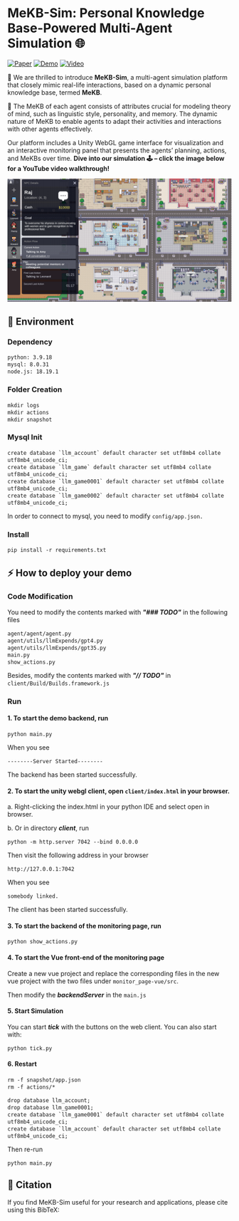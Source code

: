 # MeKB-Sim: Personal Knowledge Base-Powered Multi-Agent Simulation 🌐


[![Paper](https://img.shields.io/badge/Paper-TODO-yellow)](todo)
[![Demo](https://img.shields.io/badge/Demo-TODO-orange)](todo) 
[![Video](https://img.shields.io/badge/Video-Youtube-red)](https://youtu.be/5yWK6QcAyxc)


🚀 We are thrilled to introduce **MeKB-Sim**, a multi-agent simulation platform that closely mimic real-life interactions, based on a dynamic personal knowledge base, termed **MeKB**.

🤖 The MeKB of each agent consists of attributes crucial for modeling theory of mind, such as linguistic style, personality, and memory.
The dynamic nature of MeKB to enable agents to adapt their activities and interactions with other agents effectively. 



Our platform includes a Unity WebGL game interface
for visualization and an interactive monitoring panel that presents the agents’ planning,
actions, and MeKBs over time. 
**Dive into our simulation 🕹️ – click the image below for a YouTube video walkthrough!**


[![MeKB-Sim demo front end](https://github.com/HITsz-TMG/MeKB-Sim/blob/main/front_end.png)](https://youtu.be/7F6oPaTW6kw)


## 🌟 Environment

### Dependency
```
python: 3.9.18
mysql: 8.0.31
node.js: 18.19.1
```

### Folder Creation
```
mkdir logs
mkdir actions
mkdir snapshot
```

### Mysql Init
```
create database `llm_account` default character set utf8mb4 collate utf8mb4_unicode_ci;
create database `llm_game` default character set utf8mb4 collate utf8mb4_unicode_ci;
create database `llm_game0001` default character set utf8mb4 collate utf8mb4_unicode_ci;
create database `llm_game0002` default character set utf8mb4 collate utf8mb4_unicode_ci;
```
In order to connect to mysql, you need to modify `config/app.json.`

### Install
```
pip install -r requirements.txt
```

## ⚡️ How to deploy your demo

### Code Modification
You need to modify the contents marked with ***"### TODO"*** in the following files
```
agent/agent/agent.py
agent/utils/llmExpends/gpt4.py
agent/utils/llmExpends/gpt35.py
main.py
show_actions.py
```

Besides, modify the contents marked with ***"// TODO"*** in `client/Build/Builds.framework.js`

### Run
#### 1. To start the demo backend, run
```
python main.py
```
When you see
```
--------Server Started--------
```
The backend has been started successfully.

#### 2. To start the unity webgl client, open `client/index.html` in your browser.
a. Right-clicking the index.html in your python IDE and select open in browser.  

b. Or in directory ***client***, run
```
python -m http.server 7042 --bind 0.0.0.0
```
Then visit the following address in your browser
```
http://127.0.0.1:7042
```
When you see
```
somebody linked.
```
The client has been started successfully.

#### 3. To start the backend of the monitoring page, run
```
python show_actions.py
```

#### 4. To start the Vue front-end of the monitoring page
Create a new vue project and replace the corresponding files in the new vue project with the two files under `monitor_page-vue/src`. 

Then modify the ***backendServer*** in the `main.js`

#### 5. Start Simulation
You can start ***tick*** with the buttons on the web client. You can also start with:
```
python tick.py
```

#### 6. Restart
```
rm -f snapshot/app.json
rm -f actions/*
```
```
drop database llm_account;
drop database llm_game0001;
create database `llm_game0001` default character set utf8mb4 collate utf8mb4_unicode_ci;
create database `llm_account` default character set utf8mb4 collate utf8mb4_unicode_ci;
```
Then re-run
```
python main.py
```

## 🌈 Citation
If you find MeKB-Sim useful for your research and applications, please cite using this BibTeX:
```

```
